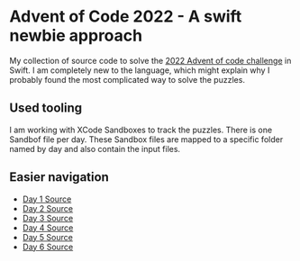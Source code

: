 # Advent of Code 2022 - A swift newbie approach

My collection of source code to solve the [2022 Advent of code challenge](https://adventofcode.com/2022) in Swift. 
I am completely new to the language, which might explain why I probably found the most complicated way to solve the puzzles. 

## Used tooling

I am working with XCode Sandboxes to track the puzzles. There is one Sandbof file per day. These Sandbox files are mapped to a specific folder named by day and also contain the input files. 

## Easier navigation

* [Day 1 Source](https://github.com/abeckDev/AdventOfCode2022-Swift/blob/main/AdventOfCode.playground/Pages/Day1.xcplaygroundpage/Contents.swift)
* [Day 2 Source](https://github.com/abeckDev/AdventOfCode2022-Swift/blob/main/AdventOfCode.playground/Pages/Day2.xcplaygroundpage/Contents.swift)
* [Day 3 Source](https://github.com/abeckDev/AdventOfCode2022-Swift/blob/main/AdventOfCode.playground/Pages/Day3.xcplaygroundpage/Contents.swift)
* [Day 4 Source](https://github.com/abeckDev/AdventOfCode2022-Swift/blob/main/AdventOfCode.playground/Pages/Day4.xcplaygroundpage/Contents.swift)
* [Day 5 Source](https://github.com/abeckDev/AdventOfCode2022-Swift/blob/main/AdventOfCode.playground/Pages/Day5.xcplaygroundpage/Contents.swift)
* [Day 6 Source](https://github.com/abeckDev/AdventOfCode2022-Swift/blob/main/AdventOfCode.playground/Pages/Day6.xcplaygroundpage/Contents.swift)
